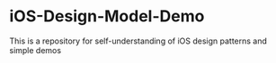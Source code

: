 # iOS-Design-Model-Demo
This is a repository for self-understanding of iOS design patterns and simple demos

